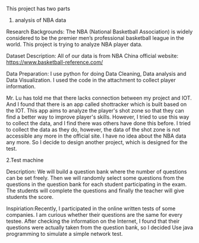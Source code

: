 This project has two parts
1. analysis of NBA data

Research Backgrounds:
The NBA (National Basketball Association) is widely considered to be the premier men’s professional basketball league in the world. This project is trying to analyze NBA player data.

Dataset Description:
All of our data is from NBA China official website: https://www.basketball-reference.com/

Data Preparation:
I use python for doing Data Cleaning, Data analysis and Data Visualization. I used the code in the attachment to collect player information.

Mr. Lu has told me that there lacks connection between my project and IOT. And I found that there is an app called shottracker which is built based on the IOT. This app aims to analyze the player's shot zone so that they can find a better way to improve player's skills. However, I tried to use this way to collect the data, and I find there was others have done this before. I tried to collect the data as they do, however, the data of the shot zone is not accessible any more in the official site. I have no idea about the NBA data any more. So I decide to design another project, which is designed for the test.

2.Test machine

Description: We will build a question bank where the number of questions can be set freely. Then we will randomly select some questions from the questions in the question bank for each student participating in the exam. The students will complete the questions and finally the teacher will give students the score.

Inspiriation:Recently, I participated in the online written tests of some companies. I am curious whether their questions are the same for every testee. After checking the information on the Internet, I found that their questions were actually taken from the question bank, so I decided Use java programming to simulate a simple network test.
